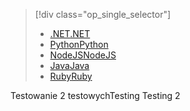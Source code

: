 > [!div class="op_single_selector"]
> * [<span data-ttu-id="01ec0-101">.NET</span><span class="sxs-lookup"><span data-stu-id="01ec0-101">.NET</span></span>](../articles/active-directory-b2c/active-directory-b2c-devquickstarts-graph-dotnet.md)
> * [<span data-ttu-id="01ec0-102">Python</span><span class="sxs-lookup"><span data-stu-id="01ec0-102">Python</span></span>](active-directory-b2c-devquickstarts-graph-python.md)
> * [<span data-ttu-id="01ec0-103">NodeJS</span><span class="sxs-lookup"><span data-stu-id="01ec0-103">NodeJS</span></span>](active-directory-b2c-devquickstarts-graph-nodeJS.md)
> * [<span data-ttu-id="01ec0-104">Java</span><span class="sxs-lookup"><span data-stu-id="01ec0-104">Java</span></span>](active-directory-b2c-devquickstarts-graph-java.md)
> * [<span data-ttu-id="01ec0-105">Ruby</span><span class="sxs-lookup"><span data-stu-id="01ec0-105">Ruby</span></span>](active-directory-b2c-devquickstarts-graph-ruby.md)
> 
> 
<span data-ttu-id="01ec0-106">Testowanie 2 testowych</span><span class="sxs-lookup"><span data-stu-id="01ec0-106">Testing Testing 2</span></span>
